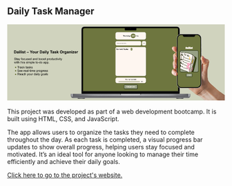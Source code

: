 ## Daily Task Manager

<a href="https://andreaalarconvaldes.github.io/daily-task-manager/" target="_blank">
<img src="/public/dailist-mockup.png" alt=website  />
</a>

This project was developed as part of a web development bootcamp. It is built using HTML, CSS, and JavaScript.

The app allows users to organize the tasks they need to complete throughout the day. As each task is completed, a visual progress bar updates to show overall progress, helping users stay focused and motivated. It’s an ideal tool for anyone looking to manage their time efficiently and achieve their daily goals.

[Click here to go to the project's website.](https://andreaalarconvaldes.github.io/daily-task-manager/)

